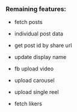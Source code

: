### Remaining features:

- fetch posts
- individual post data
- get post id by share url
- update display name

- fb upload video
- upload carousel
- upload single reel

- fetch likers